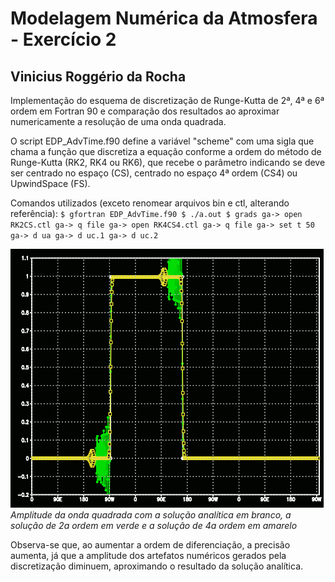 # Modelagem Numérica da Atmosfera - Exercício 2

## Vinicius Roggério da Rocha

Implementação do esquema de discretização de Runge-Kutta de 2ª, 4ª e 6ª ordem
em Fortran 90 e comparação dos resultados ao aproximar numericamente a
resolução de uma onda quadrada.

O script EDP_AdvTime.f90 define a variável "scheme" com uma sigla que chama
a função que discretiza a equação conforme a ordem do método de Runge-Kutta
(RK2, RK4 ou RK6), que recebe o parâmetro indicando se deve ser centrado no
espaço (CS), centrado no espaço 4ª ordem (CS4) ou UpwindSpace (FS).

Comandos utilizados (exceto renomear arquivos bin e ctl, alterando referência):
`$ gfortran EDP_AdvTime.f90
$ ./a.out
$ grads
ga-> open RK2CS.ctl
ga-> q file
ga-> open RK4CS4.ctl
ga-> q file
ga-> set t 50
ga-> d ua
ga-> d uc.1
ga-> d uc.2`

![alt text](RK2CS_RK4CS4.png)  
*Amplitude da onda quadrada com a solução analítica em branco, a solução de
2a ordem em verde e a solução de 4a ordem em amarelo*

Observa-se que, ao aumentar a ordem de diferenciação, a precisão aumenta, já
que a amplitude dos artefatos numéricos gerados pela discretização diminuem,
aproximando o resultado da solução analítica.
